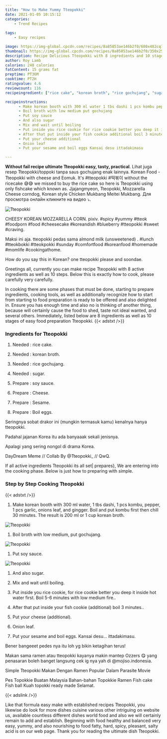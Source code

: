 ```yaml
---
title: "How to Make Yummy Tteopokki"
date: 2021-01-05 10:15:12
categories:
    - Trend Recipes
    
tags:
    - Easy recipes

image: https://img-global.cpcdn.com/recipes/8a85853ae146b2f0/680x482cq70/tteopokki-recipe-main-photo.jpg
thumbnail: https://img-global.cpcdn.com/recipes/8a85853ae146b2f0/350x250cq70/tteopokki-recipe-main-photo.jpg
description: Recipe Delicious Tteopokki with 8 ingredients and 10 stages of easy cooking.
author: Roy Lamb
calories: 248 calories
fatContent: 15 grams fat
preptime: PT36M
cooktime: PT2H
ratingvalue: 4.6
reviewcount: 116
recipeingredient: ["rice cake", "korean broth", "rice gochujang", "sugar", "soy sauce", "Cheese", "Sesame", "Boil eggs"]

recipeinstructions: 
      - Make korean booth with 300 ml water 1 tbs dashi 1 pcs kombu pepper 1 pcs garlic onions leaf and gingger Boil and put kombu first then chill 30 minutes The result is 200 ml or 1 cup korean broth 
      - Boil broth with low medium put gochujang 
      - Put soy sauce 
      - And also sugar 
      - Mix and wait until boiling 
      - Put inside you rice cookie for rice cookie better you deep it inside hot water first Boil 56 minutes with low medium fire 
      - After that put inside your fish cookie additional boil 3 minutes 
      - Put your cheese additional 
      - Onion leaf 
      - Put your sesame and boil eggs Kansai desu ittadakimasu

---
```




**Without fail recipe ultimate Tteopokki easy, tasty, practical**. Lihat juga resep Tteopokki/toppoki tanpa saus gochujang enak lainnya. Korean Food - Tteopokki with cheese and Eomuk. It&#39;s #tteopokki #떡볶이 without the ricecake 😅😅 we missed to buy the rice cake so here is Tteopokki using only fishcake which known as. Jjajangmyeon, Tteopokki, Mozzarella Cheese corndog, Korean style Chicken Mukbang Meitei Mukbang. Для просмотра онлайн кликните на видео ⤵.


![Tteopokki](https://img-global.cpcdn.com/recipes/8a85853ae146b2f0/680x482cq70/tteopokki-recipe-main-photo.jpg "Tteopokki")



CHEESY KOREAN MOZZARELLA CORN. pixiv. #spicy #yummy #tteok #foodporn #food #cheesecake #koreandish #blueberry #tteopokki #sweet #craving.

Maksi ini aja. tteopokki pedas sama almond milk (unsweetened) . #lunch #tteokbokki #tteokpokki #sunday #comfortfood #koreanfood #homemade #momlife #cookingathome.

How do you say this in Korean? one tteopokki please and soondae.


Greetings all, currently you can make recipe Tteopokki with 8 active ingredients as well as 10 steps. Below this is exactly how to cook, please carefully very carefully.

In cooking there are some phases that must be done, starting to prepare ingredients, cooking tools, as well as additionally recognize how to start from starting to food preparation is ready to be offered and also delighted in. Ensure you has enough time and also no is thinking of another thing, because will certainly cause the food to shed, taste not ideal wanted, and several others. Immediately, listed below are 8 ingredients as well as 10 stages of easy food preparation Tteopokki.
{{< adstxt />}}

### Ingredients for Tteopokki


1. Needed  : rice cake.

1. Needed  : korean broth.

1. Needed  : rice gochujang.

1. Needed  : sugar.

1. Prepare  : soy sauce.

1. Prepare  : Cheese.

1. Prepare  : Sesame.

1. Prepare  : Boil eggs.


Seringnya sobat drakor ini (mungkin termasuk kamu) kenalnya hanya tteopokki.

Padahal jajanan Korea itu ada banyaaak sekali jenisnya.

Apalagi yang sering nongol di drama Korea.

DayDream Meme // Collab By @Tteopokki_ // QwQ.


If all active ingredients Tteopokki its all set| prepares}, We are entering into the cooking phase. Below is just how to preparing with simple.

### Step by Step Cooking Tteopokki

{{< adstxt />}}


1. Make korean booth with 300 ml water, 1 tbs dashi, 1 pcs kombu, pepper, 1 pcs garlic, onions leaf, and gingger. Boil and put kombu first then chill 30 minutes. The result is 200 ml or 1 cup korean broth.



![Tteopokki](https://img-global.cpcdn.com/steps/af4ed2ecad19e81c/160x128cq70/tteopokki-recipe-step-1-photo.jpg" "Tteopokki")



1. Boil broth with low medium, put gochujang.



![Tteopokki](https://img-global.cpcdn.com/steps/6e0d75c531261f1a/160x128cq70/tteopokki-recipe-step-2-photo.jpg" "Tteopokki")



1. Put soy sauce.



![Tteopokki](https://img-global.cpcdn.com/steps/e8680240f7ec2094/160x128cq70/tteopokki-recipe-step-3-photo.jpg" "Tteopokki")



1. And also sugar.



1. Mix and wait until boiling.



1. Put inside you rice cookie, for rice cookie better you deep it inside hot water first. Boil 5-6 minutes with low medium fire..



1. After that put inside your fish cookie (additional) boil 3 minutes..



1. Put your cheese (additional).



1. Onion leaf.



1. Put your sesame and boil eggs. Kansai desu... ittadakimasu.




Bener bangeeet pedes nya itu loh yg bikin ketagihan terus!

Makan sama ramen atau tteopokki kayanya makin mantep Ozzers 😋 yang penasaran boleh banget langsung cek ig nya yah di @mojiso.indonesia.

Simple Tteopokki Makan Dengan Ramen Popular Dalam Parasite Movie

Pes Topokkie Buatan Malaysia Bahan-bahan Topokkie Ramen Fish cake Fish ball Kuah topokki ready made Selamat.


{{< adslink />}}

Like that formula easy make with established recipes Tteopokki, you likewise do look for more dishes cuisine various other intriguing on website us, available countless different dishes world food and also we will certainly remain to add and establish. Beginning with food healthy and balanced very easy, yummy, and also nourishing to food fatty, hard, spicy, pleasant, salty acid is on our web page. Thank you for reading the ultimate dish Tteopokki.
